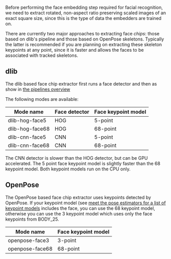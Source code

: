Before performing the face embedding step required for facial recognition, we
need to extract rotated, non-aspect ratio preserving scaled images of an exact
square size, since this is the type of data the embedders are trained on.

There are currently two major approaches to extracting face *chips*: those
based on dlib's pipeline and those based on OpenPose skeletons. Typically the
latter is recommended if you are planning on extracting these skeleton
keypoints at any point, since it is faster and allows the faces to be
associated with tracked skeletons.

## dlib

The dlib based face chip extractor first runs a face detector and then as show
in [the pipelines overview](pipelines-overview.md)

The following modes are available:

| Mode name  | Face detector | Face keypoint model |
| ------------- | ------------- | ------------- |
| dlib-hog-face5 | HOG | 5-point |
| dlib-hog-face68 | HOG | 68-point |
| dlib-cnn-face5 | CNN | 5-point |
| dlib-cnn-face68 | CNN | 68-point |

The CNN detector is slower than the HOG detector, but can be GPU accelerated.
The 5 point face keypoint model is slightly faster than the 68 keypoint model.
Both keypoint models run on the CPU only.

## OpenPose

The OpenPose based face chip extractor uses keypoints detected by OpenPose. If
your keypoint model (see [meet the pose estimators for a list of keypoint
models](pose-estimators.md) includes the face, you can use the 68 keypoint
model, otherwise you can use the 3 keypoint model which uses only the face
keypoints from BODY_25.

| Mode name  | Face keypoint model |
| ------------- | ------------- |
| openpose-face3 | 3-point |
| openpose-face68 | 68-point |
